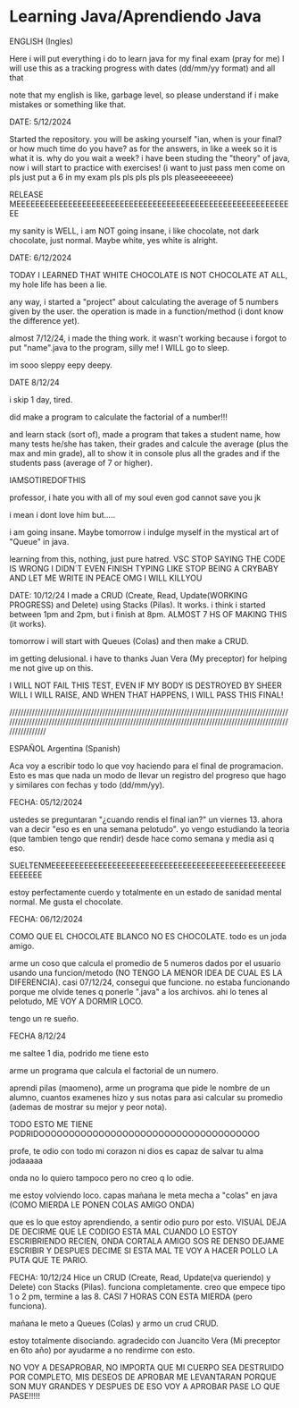 # Learning Java/Aprendiendo Java

ENGLISH (Ingles)

Here i will put everything i do to learn java for my final exam (pray for me)
I will use this as a tracking progress with dates (dd/mm/yy format) and all that

note that my english is like, garbage level, so please understand if i make mistakes or something like that.

DATE: 5/12/2024

Started the repository.
you will be asking yourself "ian, when is your final? or how much time do you have?
as for the answers, in like a week so it is what it is.
why do you wait a week?
i have been studing the "theory" of java, now i will start to practice with exercises! (i want to just pass men come on pls just put a 6 in my exam pls pls pls pls pls pleaseeeeeeee)

RELEASE MEEEEEEEEEEEEEEEEEEEEEEEEEEEEEEEEEEEEEEEEEEEEEEEEEEEEEEEEEEEE

my sanity is WELL, i am NOT going insane, i like chocolate, not dark chocolate, just normal. Maybe white, yes white is alright.

DATE: 6/12/2024

TODAY I LEARNED THAT WHITE CHOCOLATE IS NOT CHOCOLATE AT ALL, my hole life has been a lie.

any way, i started a "project" about calculating the average of 5 numbers given by the user. the operation is made in a function/method (i dont know the difference yet).

almost 7/12/24, i made the thing work. it wasn't working because i forgot to put "name".java to the program, silly me! I WILL go to sleep.

im sooo sleppy eepy deepy.

DATE 8/12/24

i skip 1 day, tired.

did make a program to calculate the factorial of a number!!!

and learn stack (sort of), made a program that takes a student name, how many tests he/she has taken, their grades and calcule the average (plus the max and min grade), all to show it in console plus all the grades and if the students pass (average of 7 or higher).

IAMSOTIREDOFTHIS

professor, i hate you with all of my soul
even god cannot save you 
jk

i mean i dont love him but.....

i am going insane. Maybe tomorrow i indulge myself in the mystical art of "Queue" in java.

learning from this, nothing, just pure hatred. 
VSC STOP SAYING THE CODE IS WRONG I DIDN´T EVEN FINISH TYPING LIKE STOP BEING A CRYBABY AND LET ME WRITE IN PEACE OMG I WILL KILLYOU

DATE: 10/12/24
I made a CRUD (Create, Read, Update(WORKING PROGRESS) and Delete) using Stacks (Pilas). It works. i think i started between 1pm and 2pm, but i finish at 8pm. ALMOST 7 HS OF MAKING THIS (it works).

tomorrow i will start with Queues (Colas) and then make a CRUD.

im getting delusional. i have to thanks Juan Vera (My preceptor) for helping me not give up on this.

I WILL NOT FAIL THIS TEST, EVEN IF MY BODY IS DESTROYED BY SHEER WILL I WILL RAISE, AND WHEN THAT HAPPENS, I  WILL  PASS  THIS  FINAL!

///////////////////////////////////////////////////////////////////////////////////////////////////////////////////////////////////////////////////////////////////////////////////////////////////////////////////

ESPAÑOL Argentina (Spanish)

Aca voy a escribir todo lo que voy haciendo para el final de programacion.
Esto es mas que nada un modo de llevar un registro del progreso que hago y similares con fechas y todo (dd/mm/yy).

FECHA: 05/12/2024

ustedes se preguntaran "¿cuando rendis el final ian?"
un viernes 13.
ahora van a decir "eso es en una semana pelotudo".
yo vengo estudiando la teoria  (que tambien tengo que rendir) desde hace como semana y media asi q eso.

SUELTENMEEEEEEEEEEEEEEEEEEEEEEEEEEEEEEEEEEEEEEEEEEEEEEEEEEEEEEEEE

estoy perfectamente cuerdo y totalmente en un estado de sanidad mental normal. Me gusta el chocolate.

FECHA: 06/12/2024

COMO QUE EL CHOCOLATE BLANCO NO ES CHOCOLATE. todo es un joda amigo.

arme un coso que calcula el promedio de 5 numeros dados por el usuario usando una funcion/metodo (NO TENGO LA MENOR IDEA DE CUAL ES LA DIFERENCIA).
casi 07/12/24, consegui que funcione. no estaba funcionando porque me olvide tenes q ponerle ".java" a los archivos. ahi lo tenes al pelotudo, ME VOY A DORMIR LOCO.

tengo un re sueño.

FECHA 8/12/24

me saltee 1 dia, podrido me tiene esto

arme un programa que calcula el factorial de un numero.

aprendi pilas (maomeno), arme un programa que pide le nombre de un alumno, cuantos examenes hizo y sus notas para asi calcular su promedio (ademas de mostrar su mejor y peor nota).

TODO ESTO ME TIENE PODRIDOOOOOOOOOOOOOOOOOOOOOOOOOOOOOOOOOOOOO

profe, te odio con todo mi corazon
ni dios es capaz de salvar tu alma
jodaaaaa

onda no lo quiero tampoco pero no creo q lo odie.

me estoy volviendo loco. capas mañana le meta mecha a "colas" en java (COMO MIERDA LE PONEN COLAS AMIGO ONDA)

que es lo que estoy aprendiendo, a sentir odio puro por esto.
VISUAL DEJA DE DECIRME QUE LE CODIGO ESTA MAL CUANDO LO ESTOY ESCRIBRIENDO RECIEN, ONDA CORTALA AMIGO SOS RE DENSO DEJAME ESCRIBIR Y DESPUES DECIME SI ESTA MAL TE VOY A HACER POLLO LA PUTA QUE TE PARIO.

FECHA: 10/12/24
Hice un CRUD (Create, Read, Update(va queriendo) y Delete) con Stacks (Pilas). funciona completamente. creo que empece tipo 1 o 2 pm, termine a las 8. CASI 7 HORAS CON ESTA MIERDA (pero funciona).

mañana le meto a Queues (Colas) y armo un crud CRUD.

estoy totalmente disociando. agradecido con Juancito Vera (Mi preceptor en 6to año) por ayudarme a no rendirme con esto.

NO VOY A DESAPROBAR, NO IMPORTA QUE MI CUERPO SEA DESTRUIDO POR COMPLETO, MIS DESEOS DE APROBAR ME LEVANTARAN PORQUE SON MUY GRANDES Y DESPUES DE ESO VOY A APROBAR PASE LO QUE PASE!!!!!
